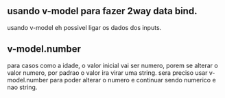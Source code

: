 ## usando v-model para fazer 2way data bind.

usando v-model eh possivel ligar os dados dos inputs.

## v-model.number

para casos como a idade, o valor inicial vai ser numero, porem se alterar o valor numero, por padrao o valor ira virar uma string. sera preciso usar v-model.number para poder alterar o numero e continuar
sendo numerico e nao string.
